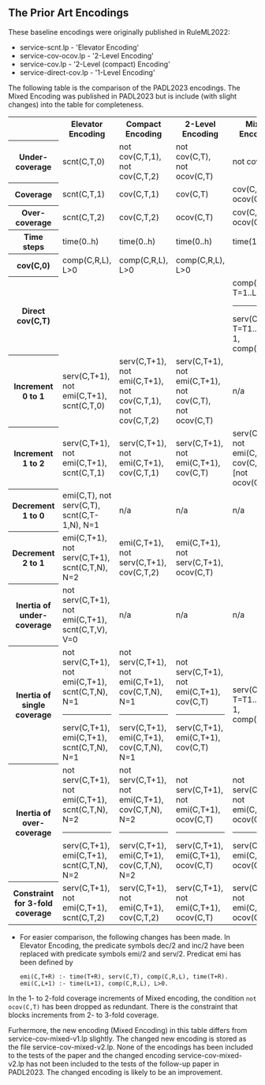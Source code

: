 ## The Prior Art Encodings

These baseline encodings were originally published in RuleML2022:

- service-scnt.lp - 'Elevator Encoding' 
- service-cov-ocov.lp  -  '2-Level Encoding' 
- service-cov.lp  - '2-Level (compact) Encoding' 
- service-direct-cov.lp - '1-Level Encoding' 

The following table is the comparison of the PADL2023 encodings.   The Mixed Encoding was published in PADL2023 but is include (with slight changes) into the table for completeness.

<table>
  <tr>
    <th></th>
    <th>Elevator Encoding</th>
    <th>Compact Encoding</th>
    <th>2-Level Encoding</th>
    <th>Mixed Encoding</th>
    <th>1-Level Encoding</th>
  </tr>
  <tr>
    <th>Under-coverage</th>
    <td>scnt(C,T,0)</td>
    <td>not cov(C,T,1), not cov(C,T,2)</td>
    <td>not cov(C,T), not ocov(C,T)</td>
    <td>not cov(C,T)</td>
    <td>not cov(C,T)</td>
  </tr>
  <tr>
    <th>Coverage</th>
    <td>scnt(C,T,1)</td>
    <td>cov(C,T,1)</td>
    <td>cov(C,T)</td>
    <td>cov(C,T), not ocov(C,T)</td>
    <td>cov(C,T), not ocov(C,T)</td>
  </tr>
    <tr>
    <th>Over-coverage</th>
    <td>scnt(C,T,2)</td>
    <td>cov(C,T,2)</td>
    <td>ocov(C,T)</td>
    <td>cov(C,T), ocov(C,T)</td>
    <td>cov(C,T), ocov(C,T)</td>
  </tr>
    <tr>
    <th>Time steps</th>
    <td>time(0..h)</td>
    <td>time(0..h)</td>
    <td>time(0..h)</td>
    <td>time(1..h)</td>
    <td>time(1..h)</td>
  </tr>
    <tr>
    <th>cov(C,0)</th>
    <td>comp(C,R,L), L>0</td>
    <td>comp(C,R,L), L>0</td>
    <td>comp(C,R,L), L>0</td>
    <td></td>
    <td></td>
  </tr>
    <tr>
    <th>Direct cov(C,T)</th>
    <td></td>
    <td></td>
    <td></td>
    <td>comp(C,R,L), T=1..L
      <hr/>serv(C,T1), T=T1..T1+R-1, comp(C,R,_)</td>
    <td>comp(C,R,L), T=1..L
      <hr/>serv(C,T1), T=T1..T1+R-1, comp(C,R,_)</td>
  </tr>
    <tr>
    <th>Increment 0 to 1</th>
    <td>serv(C,T+1), not emi(C,T+1), scnt(C,T,0)</td>
    <td>serv(C,T+1), not emi(C,T+1), not cov(C,T,1), not cov(C,T,2)</td>
    <td>serv(C,T+1), not emi(C,T+1), not cov(C,T), not ocov(C,T)</td>
    <td>n/a</td>
    <td>n/a</td>
  </tr>
    <tr>
    <th>Increment 1 to 2</th>
    <td>serv(C,T+1), not emi(C,T+1), scnt(C,T,1)</td>
    <td>serv(C,T+1), not emi(C,T+1), cov(C,T,1)</td>
    <td>serv(C,T+1), not emi(C,T+1), cov(C,T)</td>
    <td>serv(C,T+1), not emi(C,T+1), cov(C,T), <br>[not ocov(C,T)]</td>
    <td>cov(C,T,S1), cov(C,T,S2), S1>S2</td>
  </tr>
    <tr>
    <th>Decrement 1 to 0</th>
    <td>emi(C,T), not serv(C,T), scnt(C,T-1,N), N=1</td>
    <td>n/a</td>
    <td>n/a</td>
    <td>n/a</td>
    <td>n/a</td>
  </tr>
    <tr>
    <th>Decrement 2 to 1</th>
    <td>emi(C,T+1), not serv(C,T+1), scnt(C,T,N), N=2</td>
    <td>emi(C,T+1), not serv(C,T+1), cov(C,T,2)</td>
    <td>emi(C,T+1), not serv(C,T+1), ocov(C,T)</td>
    <td></td>
    <td></td>
  </tr>
    <tr>
    <th>Inertia of under-coverage</th>
    <td>not serv(C,T+1), not emi(C,T+1), scnt(C,T,V), V=0</td>
    <td>n/a</td>
    <td>n/a</td>
    <td>n/a</td>
    <td>n/a</td>
  </tr>
    <tr>
    <th>Inertia of single coverage</th>
    <td>not serv(C,T+1), not emi(C,T+1), scnt(C,T,N), N=1
    <hr>serv(C,T+1), emi(C,T+1), scnt(C,T,N), N=1</td>
    <td>not serv(C,T+1), not emi(C,T+1), cov(C,T,N), N=1
    <hr>serv(C,T+1), emi(C,T+1), cov(C,T,N), N=1</td>
    <td>not serv(C,T+1), not emi(C,T+1), cov(C,T)
    <hr>serv(C,T+1), emi(C,T+1), cov(C,T)</td>
    <td>serv(C,T1), T=T1..T1+R-1, comp(C,R,_)</td>
    <td>serv(C,T1), T=T1..T1+R-1, comp(C,R,_)</td>
  </tr>
    <tr>
    <th>Inertia of over-coverage</th>
    <td>not serv(C,T+1), not emi(C,T+1), scnt(C,T,N), N=2
      <hr/>serv(C,T+1), emi(C,T+1), scnt(C,T,N), N=2</td>
    <td>not serv(C,T+1), not emi(C,T+1), cov(C,T,N), N=2
      <hr/>serv(C,T+1), emi(C,T+1), cov(C,T,N), N=2</td>
    <td>not serv(C,T+1), not emi(C,T+1), ocov(C,T)
      <hr>serv(C,T+1), emi(C,T+1), ocov(C,T)</td>
    <td>not serv(C,T+1), not emi(C,T+1), ocov(C,T)
      <hr/>serv(C,T+1), emi(C,T+1), ocov(C,T)</td>
    <td>cov(C,T,S1), cov(C,T,S2), S1>S2</td>
  </tr>
    <tr>
    <th>Constraint for 3-fold coverage</th>
    <td>serv(C,T+1), not emi(C,T+1), scnt(C,T,2)</td>
    <td>serv(C,T+1), not emi(C,T+1), cov(C,T,2)</td>
    <td>serv(C,T+1), not emi(C,T+1), ocov(C,T)</td>
    <td>serv(C,T+1), not emi(C,T+1), ocov(C,T)</td>
    <td>serv(C,T+1), not emi(C,T+1), ocov(C,T)</td>
  </tr>
</table>

* For easier comparison, the following changes has been made.  In Elevator Encoding, the predicate symbols dec/2 and inc/2 have been replaced with predicate symbols emi/2 and serv/2.  Predicat emi has been defined by

  ```
  emi(C,T+R) :- time(T+R), serv(C,T), comp(C,R,L), time(T+R).
  emi(C,L+1) :- time(L+1), comp(C,R,L), L>0. 
  ```

In the 1- to 2-fold coverage increments of Mixed encoding, the condition `not ocov(C,T)` has been dropped as redundant.  There is the constraint that blocks increments from 2- to 3-fold coverage. 
  
Furhermore, the new encoding (Mixed Encoding) in this table differs from service-cov-mixed-v1.lp slightly.  The changed new encoding is stored as the file service-cov-mixed-v2.lp.  None of the encodings has been included to the tests of the paper and the changed encoding service-cov-mixed-v2.lp has not been included to the tests of the follow-up paper in PADL2023.   The changed encoding is likely to be an improvement.
 
